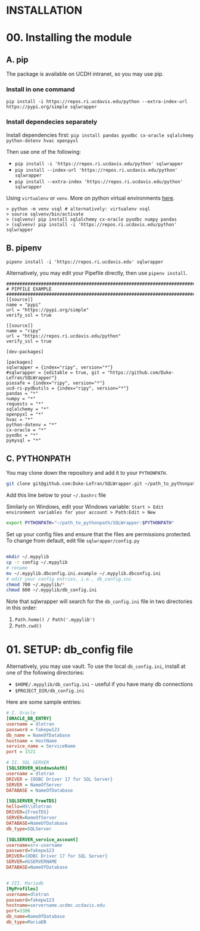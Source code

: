 # INSTALLATION
# 00. Installing the module

## A. pip
The package is available on UCDH intranet, so you may use pip.

### Install in one command
`pip install -i https://repos.ri.ucdavis.edu/python --extra-index-url https://pypi.org/simple sqlwrapper`

### Install dependecies separately
Install dependencies first: 
`pip install pandas pyodbc cx-oracle sqlalchemy python-dotenv hvac openpyxl` 

Then use one of the following:
* `pip install -i 'https://repos.ri.ucdavis.edu/python' sqlwrapper`
* `pip install --index-url 'https://repos.ri.ucdavis.edu/python' sqlwrapper`
* `pip install --extra-index 'https://repos.ri.ucdavis.edu/python' sqlwrapper`

Using `virtualenv` or `venv`. More on python virtual environments [here](https://realpython.com/python-virtual-environments-a-primer/).

```
> python -m venv vsql # alternatively: virtualenv vsql
> source sqlvenv/bin/activate
> (sqlvenv) pip install sqlalchemy cx-oracle pyodbc numpy pandas
> (sqlvenv) pip install -i 'https://repos.ri.ucdavis.edu/python' sqlwrapper
```

## B. pipenv
`pipenv install -i 'https://repos.ri.ucdavis.edu' sqlwrapper`

Alternatively, you may edit your Pipefile directly, then use `pipenv install`.
```
################################################################################
# PIPFILE EXAMPLE
################################################################################
[[source]]
name = "pypi"
url = "https://pypi.org/simple"
verify_ssl = true

[[source]]
name = "ripy"
url = "https://repos.ri.ucdavis.edu/python"
verify_ssl = true

[dev-packages]

[packages]
sqlwrapper = {index="ripy", version="*"}
#sqlwrapper = {editable = true, git = "https://github.com/Duke-LeTran/SQLWrapper"}
piesafe = {index="ripy", version="*"}
ucd-ri-pydbutils = {index="ripy", version="*"}
pandas = "*"
numpy = "*"
requests = "*"
sqlalchemy = "*"
openpyxl = "*"
hvac = "*"
python-dotenv = "*"
cx-oracle = "*"
pyodbc = "*"
pymysql = "*"
```

## C. PYTHONPATH
You may clone down the repository and add it to your `PYTHONPATH`.

```bash
git clone git@github.com:Duke-LeTran/SQLWrapper.git ~/path_to_pythonpath/SQLWrapper
```

Add this line below to your `~/.bashrc` file

Similarly on Windows, edit your Windows  variable:
`Start > Edit environment variables for your account > Path:Edit > New`

```bash
export PYTHONPATH="~/path_to_pythonpath/SQLWrapper:$PYTHONPATH"
```

Set up your config files and ensure that the files are permissions protected.
To change from default, edit file `sqlwrapper/config.py`

```bash

mkdir ~/.mypylib
cp -r config ~/.mypylib
# rename
mv ~/.mypylib.dbconfig.ini.example ~/.mypylib.dbconfig.ini
# edit your config entries, i.e., db_config.ini
chmod 700 ~/.mypylib/* 
chmod 600 ~/.mypylib/db_config.ini
```

Note that sqlwrapper will search for the `db_config.ini` file in two directories 
in this order: 
1. `Path.home() / Path('.mypylib')`
2. `Path.cwd()`

# 01. SETUP: db_config file
Alternatively, you may use vault. To use the local `db_config.ini`, install at
one of the following directories:
* `$HOME/.mypylib/db_config.ini` - useful if you have many db connections
* `$PROJECT_DIR/db_config.ini`

Here are some sample entries:
```ini
# I. Oracle
[ORACLE_DB_ENTRY] 
username = dletran
password = fakepw123
db_name = NameOfDatabase
hostname = HostName
service_name = ServiceName
port = 1521

# II. SQL SERVER
[SQLSERVER_WindowsAuth]
username = dletran
DRIVER = {ODBC Driver 17 for SQL Server}
SERVER = NameOfServer
DATABASE = NameOfDatabase

[SQLSERVER_FreeTDS]
hello=HS\\dletran
DRIVER={FreeTDS}
SERVER=NameOfServer
DATABASE=NameOfDatabase
db_type=SQLServer

[SQLSERVER_service_account]
username=srv-username
password=fakepw123
DRIVER={ODBC Driver 17 for SQL Server}
SERVER=HSSERVERNAME
DATABASE=NameOfDatabase


# III. Mariadb
[MyProfiles]
username=dletran
password=fakepw123
hostname=servername.ucdmc.ucdavis.edu
port=3306
db_name=NameOfDatabase
db_type=MariaDB
```